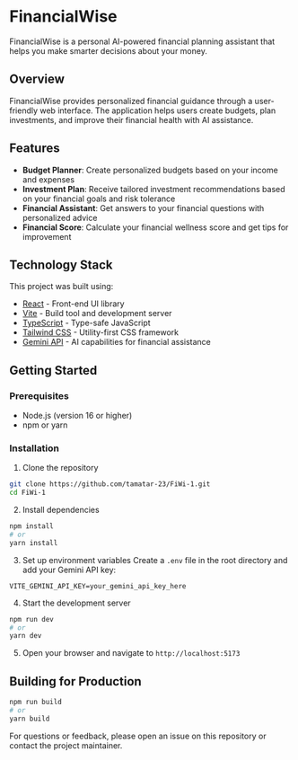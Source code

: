 # FinancialWise

FinancialWise is a personal AI-powered financial planning assistant that helps you make smarter decisions about your money.


## Overview

FinancialWise provides personalized financial guidance through a user-friendly web interface. The application helps users create budgets, plan investments, and improve their financial health with AI assistance.

## Features

- **Budget Planner**: Create personalized budgets based on your income and expenses
- **Investment Plan**: Receive tailored investment recommendations based on your financial goals and risk tolerance
- **Financial Assistant**: Get answers to your financial questions with personalized advice
- **Financial Score**: Calculate your financial wellness score and get tips for improvement

## Technology Stack

This project was built using:

- [React](https://reactjs.org/) - Front-end UI library
- [Vite](https://vitejs.dev/) - Build tool and development server
- [TypeScript](https://www.typescriptlang.org/) - Type-safe JavaScript
- [Tailwind CSS](https://tailwindcss.com/) - Utility-first CSS framework
- [Gemini API](https://ai.google.dev/gemini-api) - AI capabilities for financial assistance

## Getting Started

### Prerequisites

- Node.js (version 16 or higher)
- npm or yarn

### Installation

1. Clone the repository
```bash
git clone https://github.com/tamatar-23/FiWi-1.git
cd FiWi-1
```

2. Install dependencies
```bash
npm install
# or
yarn install
```

3. Set up environment variables
   Create a `.env` file in the root directory and add your Gemini API key:
```
VITE_GEMINI_API_KEY=your_gemini_api_key_here
```

4. Start the development server
```bash
npm run dev
# or
yarn dev
```

5. Open your browser and navigate to `http://localhost:5173`

## Building for Production

```bash
npm run build
# or
yarn build
```


For questions or feedback, please open an issue on this repository or contact the project maintainer.
